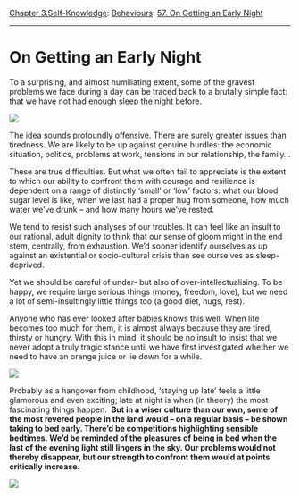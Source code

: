 [Chapter 3.Self-Knowledge](https://www.theschooloflife.com/thebookoflife/category/self-knowledge/): [Behaviours](https://www.theschooloflife.com/thebookoflife/category/self-knowledge/behaviours/): [57. On Getting an Early Night](https://www.theschooloflife.com/thebookoflife/on-getting-an-early-night/)

* * *

# On Getting an Early Night

To a surprising, and almost humiliating extent, some of the gravest problems we face during a day can be traced back to a brutally simple fact: that we have not had enough sleep the night before.

![](https://upload.wikimedia.org/wikipedia/commons/b/b3/Georg_Friedrich_Kersting_-_Man_Reading_at_Lamplight_-_WGA12122.jpg)

The idea sounds profoundly offensive. There are surely greater issues than tiredness. We are likely to be up against genuine hurdles: the economic situation, politics, problems at work, tensions in our relationship, the family…

These are true difficulties. But what we often fail to appreciate is the extent to which our ability to confront them with courage and resilience is dependent on a range of distinctly ‘small’ or ‘low’ factors: what our blood sugar level is like, when we last had a proper hug from someone, how much water we’ve drunk – and how many hours we’ve rested.

We tend to resist such analyses of our troubles. It can feel like an insult to our rational, adult dignity to think that our sense of gloom might in the end stem, centrally, from exhaustion. We’d sooner identify ourselves as up against an existential or socio-cultural crisis than see ourselves as sleep-deprived.&nbsp;

Yet we should be careful of under- but also of over-intellectualising. To be happy, we require large serious things (money, freedom, love), but we need a lot of semi-insultingly little things too (a good diet, hugs, rest).

Anyone who has ever looked after babies knows this well. When life becomes too much for them, it is almost always because they are tired, thirsty or hungry. With this in mind, it should be no insult to insist that we never adopt a truly tragic stance&nbsp;until we have first investigated&nbsp;whether we need to have an orange juice&nbsp;or lie down for a while.

![](http://www.art-prints-on-demand.com/kunst/georg_friedrich_kersting/15332.jpg)

Probably as a hangover from childhood, ‘staying up late’ feels a little glamorous and even exciting; late at night is when (in theory) the most fascinating things happen.&nbsp; **But in a wiser culture than our own, some of the most revered people in the land would – on a regular basis – be shown taking to bed early. There’d be competitions highlighting sensible bedtimes. We’d be reminded of the pleasures of being in bed when the last of the evening light still lingers in the sky. Our problems would not thereby disappear, but our strength to confront them would at points critically&nbsp;increase.**

[![](https://img.youtube.com/vi/Roh7D027spA/0.jpg)](https://www.youtube.com/embed/Roh7D027spA?ecver=2 '')
